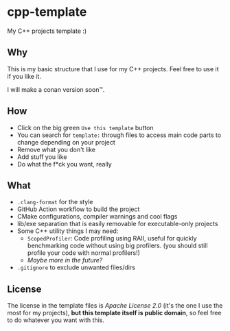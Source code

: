 # cpp-template
My C++ projects template :)

## Why

This is my basic structure that I use for my C++ projects. Feel free to use it if you like it.

I will make a conan version soon™.

## How

* Click on the big green `Use this template` button
* You can search for `template:` through files to access main code parts to change depending on your project
* Remove what you don't like
* Add stuff you like
* Do what the f\*ck you want, really

## What

* `.clang-format` for the style
* GitHub Action workflow to build the project
* CMake configurations, compiler warnings and cool flags
* lib/exe separation that is easily removable for executable-only projects
* Some C++ utility things I may need:
  * `ScopedProfiler`: Code profiling using RAII, useful for quickly benchmarking code without using big profilers. (you should still profile your code with normal profilers!)
  * *Maybe more in the future?*
* `.gitignore` to exclude unwanted files/dirs

## License

The license in the template files is *Apache License 2.0* (it's the one I use the most for my projects), **but this template itself is public domain**, so feel free to do whatever you want with this.
